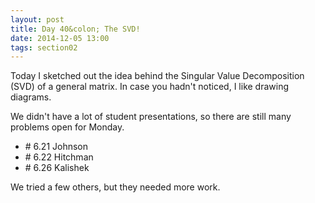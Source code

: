 ```yaml
---
layout: post
title: Day 40&colon; The SVD!
date: 2014-12-05 13:00
tags: section02
---
```


Today I sketched out the idea behind the Singular Value Decomposition (SVD) of a
general matrix. In case you hadn't noticed, I like drawing diagrams.

We didn't have a lot of student presentations, so there are still many problems
open for Monday.

  * \# 6.21 Johnson
  * \# 6.22 Hitchman
  * \# 6.26 Kalishek

We tried a few others, but they needed more work.
